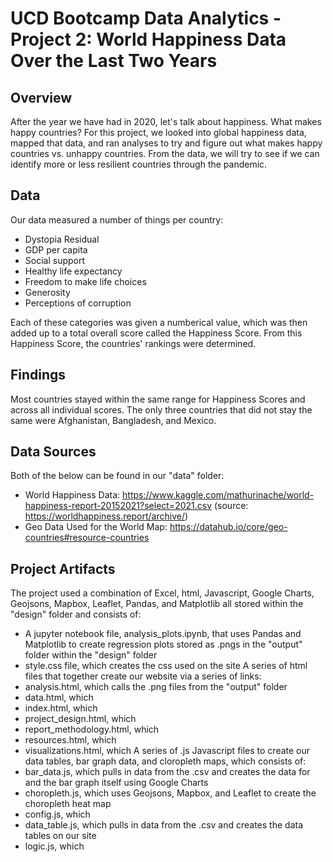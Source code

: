 # UCD Bootcamp Data Analytics - Project 2: World Happiness Data Over the Last Two Years
## Overview
After the year we have had in 2020, let's talk about happiness. What makes happy countries? For this project, we looked into global happiness data, mapped that data, and ran analyses to try and figure out what makes happy countries vs. unhappy countries. From the data, we will try to see if we can identify more or less resilient countries through the pandemic. 

## Data
Our data measured a number of things per country: 
- Dystopia Residual
- GDP per capita
- Social support
- Healthy life expectancy
- Freedom to make life choices
- Generosity
- Perceptions of corruption
 
Each of these categories was given a numberical value, which was then added up to a total overall score called the Happiness Score. From this Happiness Score, the countries' rankings were determined. 

## Findings
Most countries stayed within the same range for Happiness Scores and across all individual scores. The only three countries that did not stay the same were Afghanistan, Bangladesh, and Mexico.

## Data Sources
Both of the below can be found in our "data" folder:
- World Happiness Data: https://www.kaggle.com/mathurinache/world-happiness-report-20152021?select=2021.csv (source: https://worldhappiness.report/archive/)
- Geo Data Used for the World Map: https://datahub.io/core/geo-countries#resource-countries

## Project Artifacts
The project used a combination of Excel, html, Javascript, Google Charts, Geojsons, Mapbox, Leaflet, Pandas, and Matplotlib all stored within the "design" folder and consists of:
- A jupyter notebook file, analysis_plots.ipynb, that uses Pandas and Matplotlib to create regression plots stored as .pngs in the "output" folder within the "design" folder
- style.css file, which creates the css used on the site
A series of html files that together create our website via a series of links:
- analysis.html, which calls the .png files from the "output" folder
- data.html, which 
- index.html, which
- project_design.html, which 
- report_methodology.html, which 
- resources.html, which 
- visualizations.html, which
A series of .js Javascript files to create our data tables, bar graph data, and cloropleth maps, which consists of:
- bar_data.js, which pulls in data from the .csv and creates the data for and the bar graph itself using Google Charts
- choropleth.js, which uses Geojsons, Mapbox, and Leaflet to create the choropleth heat map
- config.js, which
- data_table.js, which pulls in data from the .csv and creates the data tables on our site
- logic.js, which 
